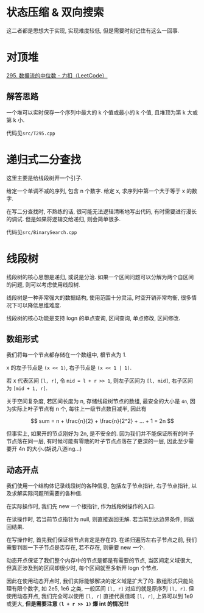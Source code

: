 # 状态压缩 & 双向搜索

这二者都是思想大于实现, 实现难度较低, 但是需要时刻记住有这么一回事.

# 对顶堆

[295. 数据流的中位数 - 力扣（LeetCode）](https://leetcode.cn/problems/find-median-from-data-stream/description/)

## 解答思路

一个堆可以实时保存一个序列中最大的 k 个值或最小的 k 个值, 且堆顶为第 k 大或第 k 小.

代码见`src/T295.cpp`

# 递归式二分查找

这里主要是给线段树开一个引子.

给定一个单调不减的序列, 包含 n 个数字. 给定 x, 求序列中第一个大于等于 x 的数字.

在写二分查找时, 不熟练的话, 很可能无法逻辑清晰地写出代码, 有时需要进行漫长的调试. 但是如果将逻辑交给递归, 则会简单很多.

代码见`src/BinarySearch.cpp`

# 线段树

线段树的核心思想是递归, 或说是分治. 如果一个区间问题可以分解为两个自区间的问题, 则可以考虑使用线段树.

线段树是一种非常强大的数据结构, 使用范围十分灵活, 时空开销非常均衡, 很多情况下可以降低思维难度.

线段树的核心功能是支持 logn 的单点查询, 区间查询, 单点修改, 区间修改.

## 数组形式

我们将每一个节点都存储在一个数组中, 根节点为 1.

x 的左子节点是 `(x << 1)`, 右子节点是 `(x << 1 | 1)`.

若 x 代表区间 `[l, r]`, 令 `mid = l + r >> 1`, 则左子区间为 `[l, mid]`, 右子区间为 `[mid + 1, r]`.

关于空间复杂度, 若区间长度为 n, 存储线段树节点的数组, 最安全的大小是 `4n`, 因为实际上叶子节点有 n 个, 每往上一级节点数目减半, 因此有

$$
sum = n + \frac{n}{2} + \frac{n}{2^2} + ... + 1 = 2n
$$

但事实上, 如果开的节点刚好为 2n, 是不安全的. 因为我们并不能保证所有的叶子节点落在同一层, 有时候可能有零散的叶子节点点落在了更深的一层, 因此至少需要开 4n 的大小.(胡说八道ing...)

## 动态开点

我们使用一个结构体记录线段树的各种信息, 包括左子节点指针, 右子节点指针, 以及求解实际问题所需要的各种值.

在实际操作时, 我们先 new 一个根指针, 作为线段树操作的入口.

在读操作时, 若当前节点指针为 null, 则直接返回无解. 若当前到达边界条件, 则返回结果.

在写操作时, 首先我们保证根节点肯定是存在的. 在递归遍历左右子节点之前, 我们需要判断一下子节点是否存在, 若不存在, 则需要 new 一个. 

动态开点保证了我们整个内存中的节点是都是有需要的节点, 当区间定义域很大, 但真正涉及到的区间却很少时, 每个区间就至多新开 logn 个节点.

因此在使用动态开点时, 我们实际能够解决的定义域是扩大了的. 数组形式只能处理有限个数字, 如 2e5, 1e6 之类, 一般区间 `[l, r]` 对应的就是原序列 `[l, r]`. 但使用动态开点, 我们完全可以使用 `[l, r]` 直接代表值域 `[l, r]`, 上界可以到 1e9 或更大, **但是需要注意 `(l + r >> 1)` 爆 int 的情况!!!**

